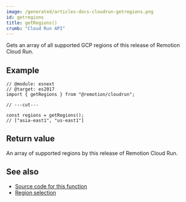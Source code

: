 ```yaml
---
image: /generated/articles-docs-cloudrun-getregions.png
id: getregions
title: getRegions()
crumb: "Cloud Run API"
---
```


Gets an array of all supported GCP regions of this release of Remotion Cloud Run.

## Example

```tsx twoslash
// @module: esnext
// @target: es2017
import { getRegions } from "@remotion/cloudrun";

// ---cut---

const regions = getRegions();
// ["asia-east1", "us-east1"]
```

## Return value

An array of supported regions by this release of Remotion Cloud Run.

## See also

- [Source code for this function](https://github.com/remotion-dev/remotion/blob/main/packages/cloudrun/src/api/get-regions.ts)
- [Region selection](/docs/cloudrun/region-selection)
